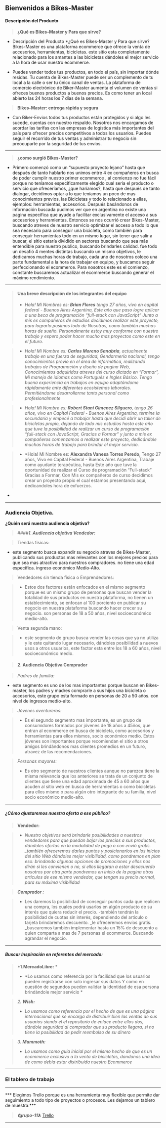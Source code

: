 Bienvenidos a Bikes-Master 
-----------
#### Descripción del Producto

> **¿Qué es Bikes-Master y Para que sirve?**

- Descripción del Producto *¿Qué es Bikes-Master y Para que sirve? Bikes-Master es una plataforma ecommerce que ofrece la venta de accesorios, herramientas, bicicletas. este sitio esta completamente relacionado para los amantes a las bicicletas dándoles el mejor servicio a la hora de usar nuestro ecommerce.

- Puedes vender todos tus productos, en todo el país, sin importar dónde residas. Tu cuenta de Bikes-Master puede ser un complemento de tu local a la calle o ser tu único canal de ventas. La plataforma de comercio electrónico de Biker-Master aumenta el volumen de ventas si ofreces buenos productos a buenos precios. Es como tener un local abierto las 24 horas los 7 días de la semana.

> **Bikes-Master: entrega rápida y segura**

- Con Biker-Envios todos tus productos están protegidos y si algo les sucede, cuentas con nuestro respaldo. Nosotros nos encargamos de acordar las tarifas con las empresas de logística más importantes del país para ofrecer precios competitivos a todos los usuarios. Puedes seguir el recorrido de tus ventas y administrar tu negocio sin preocuparte por la seguridad de tus envíos.

------------


> **¿como surgió Bikes-Master?**

- Primero comenzó como un “supuesto proyecto lejano” hasta que después de tanto hablarlo nos unimos entre 4 ex compañeros en busca de poder cumplir nuestro primer ecommerce , al comienzo no fue fácil porque no teníamos específicamente elegido cual seria el producto o servicio que ofreceríamos, ¿que haríamos?, hasta que después de tanto dialogar, decidimos optar a lo que teníamos un poco de mas conocimientos previos, las Bicicletas y todo lo relacionado a ellas, ejemplos: herramientas, accesorios. Después basándonos de información buscada pudimos ver que en argentina no existe una pagina especifica que ayude a facilitar exclusivamente el acceso a sus accesorios y herramientas. Entonces se nos ocurrió crear Bikes-Master, buscando atreves de nuestro servicio optimizar el acceso a todo lo que sea necesario para conseguir una bicicleta, como también para conseguir herramientas todo en un mismo lugar, sin tener que salir a buscar, el sitio estaría dividido en sectores buscando que sea más entendible para nuestro publico, buscando brindarles calidad. fue todo un desafió 4 mentes distintas buscando un mismo objetivos, le dedicamos muchas horas de trabajo, cada uno de nosotros coloco una parte fundamental a la hora de trabajar en equipo, y buscamos seguir perfeccionando el ecommerce. Para nosotros este es el comienzo, constante buscaremos actualizar el ecommerce buscando generar el máximo rendimiento.

----------
> #### Una breve descripción de los integrantes del equipo
> - *Hola! Mi Nombres es: **Brian Flores** tengo 27 años, vivo en capital federal - Buenos Aires Argentina, Este año que paso logre aplicar a una beca de programación “full-stack con JavaScript” Junto a mis ex compañeros de estudios decidimos realizar este proyecto, para lograrlo pusimos todo de Nosotros, como también muchas horas de sueño. Personalmente estoy muy conforme con nuestro trabajo y espero poder hacer mucho mas proyectos como este en el futuro.*

> - *Hola! Mi Nombre es: **Carlos Moreno Sanabria**, actualmente trabajo en una fuerza de seguridad, Gendarmería nacional, tengo conocimientos previo en el área de informática, realizando trabajos de Programación y diseño de pagina Web, Conocimientos adquiridos atreves del curso dictado en “Formar”, Mi manejo de idiomas como Portugués e Ingles Básico. Tengo buena experiencia en trabajos en equipo adaptándome rápidamente ante diferentes ecosistemas laborales. Permitiéndome desarrollarme tanto personal como profesionalmente*

> - *Hola! Mi Nombre es: **Robert Stani Gimenez Silguero**, tengo 26 años, vivo en Capital Federal - Buenos Aires Argentina, termine la secundaria y empecé a trabajar hasta que decidí abrir un taller de bicicletas propio, dejando de lado mis estudios hasta este año que tuve la posibilidad de realizar un curso de programación “full-stack con JavaScript, Gracias a Formar” y junto a mis ex compañeros comenzamos a realizar este proyecto, dedicándole muchas horas de trabajo para brindar el mejor servicio.*

> - *Hola! Mi Nombre es: **Alexandra Vanesa Torres Peredo**, Tengo 27 años, Vivo en Capital Federal - Buenos Aires Argentina, Trabaje como ayudante terapéutica, hasta Este año que tuve la oportunidad de realizar el Curso de programación “Full-stack” Gracias a Formar, Con Mis ex compañeros de curso decidimos crear un proyecto propio el cual estamos presentando aquí, dedicandoles hora de exfuerzos.
*
------------

### Audiencia Objetiva.

 **¿Quién será nuestra audiencia objetiva?**

>   ####***1. Audiencia objetiva Vendedor:***

> Tiendas físicas:
- este segmento busca expandir su negocio atraves de Bikes-Master, publicando sus productos mas relevantes con los mejores precios para que sea mas atractivo para nuestros compradores. no tiene una edad especifica. ingreso económico Medio-Alto.

> Vendedores sin tienda física o Emprendedores:

>-  Estos dos factores están enfocados en el mismo segmento porque es un mismo grupo de personas que buscan vender la totalidad de sus productos en nuestra plataforma, no tienen un establecimiento, se enfocan al 100 porciento en publicar su negocio en nuestra plataforma buscando hacer crecer su negocio. son personas de 18 a 50 años, nivel socioeconómico medio-alto.

> Venta segunda mano: 

> - este segmento de grupo busca vender las cosas que ya no utiliza y le este quitando lugar necesario, dándoles posibilidad a nuevos usos a otros usuarios, este factor esta entre los 18 a 60 años, nivel socioeconómico medio.

> #### 2. Audiencia Objetiva Comprador

> *Padres de familia:*
-  este segmento es uno de los mas importantes porque buscan en Bikes-master, los padres y madres comprarle a sus hijos una bicicleta o accesorios, este grupo esta formado en personas de 20 a 50 años. con nivel de ingresos medio-alto.

> *Jóvenes aventureros:*

>  - Es el segundo segmento mas importante, es un grupo de consumidores formados por jóvenes de 18 años a 45ños, que entran al ecommerce en busca de bicicleta, como accesorios y herramientas para ellos mismos, socio económico medio. Estos jóvenes son importantes porque recomiendan el sitio a otros amigos brindándonos mas clientes promedios en un futuro, atravez de las recomendaciones. 

> *Personas mayores:*
>  - Es otro segmento de nuestros clientes aunque no parezca tiene la misma relevancia que los anteriores se trata de un conjunto de clientes que tiene una edad aproximada de 45 a 60 años que acuden al sitio web en busca de herramientas o como bicicletas para ellos mismo o para algún otro integrante de su familia, nivel socio económico medio-alto.

--------

##### ***¿Cómo ajustaremos nuestra oferta a ese público?***

> **Vendedor:**

> -  *Nuestro objetivos será brindarle posibilidades a nuestros vendedores para que puedan bajar los precios a sus productos, dándoles ofertas en la modalidad de pago o con envió gratis. _también ofreceremos darles puntos y posicionarlos en los inicios del sitio Web dándoles mejor visibilidad, como pondremos en plan eso: brindando algunas opciones de promociones y ellos nos dirán si les convienen o no, si ellos llegaran a estar desacuerdo nosotros por otra parte pondremos en inicio de la pagina otros artículos de ese mismo vendedor, que tengan su precio normal, para su máxima visibilidad*

> ***Comprador :***

> - Les daremos la posibilidad de conseguir puntos cada que realicen una compra, los cuales podrá usarlos en algún producto de su interés que quiera reducir el precio. -también tendrán la posibilidad de cuotas sin interés, dependiendo del articulo o tarjeta brindaremos descuento. _le ofreceremos envíos gratis. _buscaremos también implementar hasta un 15% de descuento a quien comparta a mas de 7 personas el ecommerce. Buscando agrandar el negocio.

------

##### *Buscar Inspiración en referentes del mercado:*

> *1.**MercadoLibre:** *
> - *Lo usamos como referencia por la facilidad que los usuarios pueden registrarse con solo ingresar sus datos Y como en cuestión de segundos pueden validar la identidad de esa persona brindándole mejor servicio *

> *2. **Wish:***
> - *Lo usamos como referencia por el hecho de que es una página internacional qué se encarga de distribuir bien las ventas de sus usuarios siendo el el repositorio de enlace entre ellos dos, dándole seguridad al comprador que su producto llegara, si no tiene la posibilidad de pedir reembolso de su dinero*



> *3. **Mammoth:***
>- *Lo usamos como guia inicial por el mismo hecho de que es un ecommerce exclusivo a la venta de bicicletas, dandonos una idea de como debia estar distribuida nuestro Ecommerce*

-----
### El tablero de trabajo
---
*** Elegimos Trello porque es una herramienta muy flexible que permite dar seguimiento a todo tipo de proyectos o procesos. Les dejamos un tablero de muestra:***    

> ***《grupo-11》:***  [Trello](http://https://trello.com/b/MxYWjp0i/%E3%80%8Agrupo-11%E3%80%8B-c13 "Trello")
----



